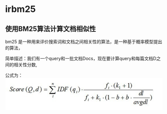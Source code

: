 # irbm25
## 使用BM25算法计算文档相似性

bm25 是一种用来评价搜索词和文档之间相关性的算法，是一种基于概率模型提出的算法，

简单描述：我们有一个query和一批文档Docs，现在要计算query和每篇文档D之间的相关性分数,

公式为：
![Image text](https://github.com/JunfengDuan/irbm25/blob/master/image/bm25formula.jpg)


